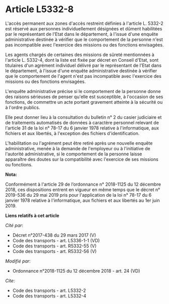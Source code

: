 # Article L5332-8

L'accès permanent aux zones d'accès restreint définies à l'article L. 5332-2 est réservé aux personnes individuellement
désignées et dûment habilitées par le représentant de l'Etat dans le département, à l'issue d'une enquête administrative
destinée à vérifier que le comportement de la personne n'est pas incompatible avec l'exercice des missions ou des fonctions
envisagées.

Les agents chargés de certaines des missions de sûreté mentionnées à l'article L. 5332-4, dont la liste est fixée par décret
en Conseil d'Etat, sont titulaires d'un agrément individuel délivré par le représentant de l'Etat dans le département, à
l'issue d'une enquête administrative destinée à vérifier que le comportement de l'agent n'est pas incompatible avec
l'exercice des missions ou des fonctions envisagées.

L'enquête administrative précise si le comportement de la personne donne des raisons sérieuses de penser qu'elle est
susceptible, à l'occasion de ses fonctions, de commettre un acte portant gravement atteinte à la sécurité ou à l'ordre
publics.

Elle peut donner lieu à la consultation du bulletin n° 2 du casier judiciaire et de traitements automatisés de données à
caractère personnel relevant de l'article 31 de la loi n° 78-17 du 6 janvier 1978 relative à l'informatique, aux fichiers et
aux libertés, à l'exception des fichiers d'identification.

L'habilitation ou l'agrément peut être retiré après une nouvelle enquête administrative, menée à la demande de l'employeur ou
à l'initiative de l'autorité administrative, si le comportement de la personne laisse apparaître des doutes sur la
compatibilité avec l'exercice de ses missions ou fonctions.

**Nota:**

Conformément à l'article 29 de l’ordonnance n° 2018-1125 du 12 décembre 2018, ces dispositions entrent en vigueur en même
temps que le décret n° 2019-536 du 29 mai 2019 pris pour l'application de la loi n° 78-17 du 6 janvier 1978 relative à
l'informatique, aux fichiers et aux libertés au 1er juin 2019.

**Liens relatifs à cet article**

_Cité par_:

  - Décret n°2017-438 du 29 mars 2017 (V)
  - Code des transports - art. L5336-1-1 (VD)
  - Code des transports - art. R5332-55 (V)
  - Code des transports - art. R5332-56 (V)

_Modifié par_:

  - Ordonnance n°2018-1125 du 12 décembre 2018 - art. 24 (VD)

_Cite_:

  - Code des transports - art. L5332-2
  - Code des transports - art. L5332-4
